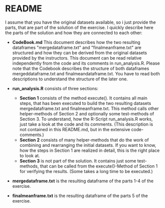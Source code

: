 # README
I assume that you have the original datasets available, so i just provide the parts, 
that are part of the solution of the exercise. I quickly describe here the parts of 
the solution and how they are connected to each other:

* **CodeBook.md** This document describes how the two resulting dataframes "mergedataframe.txt" 
and "finalmeanframe.txt" are structured and how they can be derived from the original datasets 
provided by the instructors. This document can be read relative independently from the code 
and its comments in run_analysis.R. Please note that the Codebook describes the structure of 
both dataframes mergeddataframe.txt and finalmeandataframe.txt. You have to read both 
descriptions to understand the structure of the later one. 

* **run_analysis.R** consists of three sections:
	* **Section 1** consists of the method execute(). It contains all main steps, that has been 
	executed to build the two resulting datasets mergedataframe.txt and finalmeanframe.txt.
    This method calls other helper-methods of Section 2 and optionally some test-methods of Section 3. 
    To understand, how the R-Script run_analysis.R works, just take a look at the code and its comments. 
    (This description is not contained in this README.md, but in the extensive code-comments.)      
    * **Section 2** consists of many helper-methods that do the work of combining and rearranging the initial datasets.
    If you want to know, how the steps in Section 1 are realized in detail, this is the right place to look at.
    * **Section 3** is not part of the solution. It contains just some test-methods, that can be called from the 
	execute()-Method of Section 1 for verifying the results. (Some takes a long time to be executed.)    
* **mergedataframe.txt** is the resulting dataframe of the parts 1-4 of the exercise.
* **finalmeanframe.txt** is the resulting dataframe of the parts 5 of the exercise.


